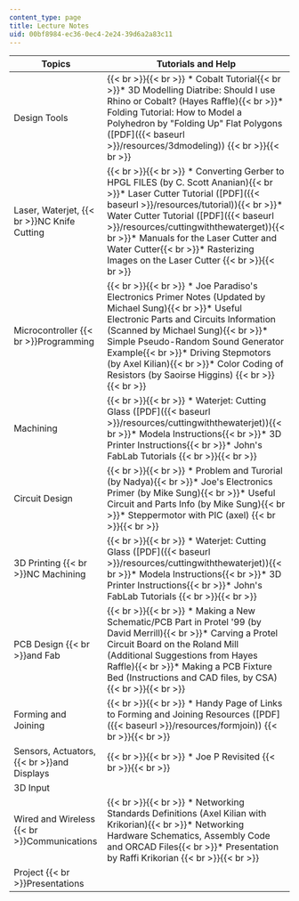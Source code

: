 ```yaml
---
content_type: page
title: Lecture Notes
uid: 00bf8984-ec36-0ec4-2e24-39d6a2a83c11
---
```


| Topics | Tutorials and Help |
| --- | --- |
| Design Tools |  {{< br >}}{{< br >}} *   Cobalt Tutorial{{< br >}}*   3D Modelling Diatribe: Should I use Rhino or Cobalt? (Hayes Raffle){{< br >}}*   Folding Tutorial: How to Model a Polyhedron by "Folding Up" Flat Polygons ([PDF]({{< baseurl >}}/resources/3dmodeling)) {{< br >}}{{< br >}}  |
| Laser, Waterjet,  {{< br >}}NC Knife Cutting |  {{< br >}}{{< br >}} *   Converting Gerber to HPGL FILES (by C. Scott Ananian){{< br >}}*   Laser Cutter Tutorial ([PDF]({{< baseurl >}}/resources/tutorial)){{< br >}}*   Water Cutter Tutorial ([PDF]({{< baseurl >}}/resources/cuttingwiththewaterget)){{< br >}}*   Manuals for the Laser Cutter and Water Cutter{{< br >}}*   Rasterizing Images on the Laser Cutter {{< br >}}{{< br >}}  |
| Microcontroller  {{< br >}}Programming |  {{< br >}}{{< br >}} *   Joe Paradiso's Electronics Primer Notes (Updated by Michael Sung){{< br >}}*   Useful Electronic Parts and Circuits Information (Scanned by Michael Sung){{< br >}}*   Simple Pseudo-Random Sound Generator Example{{< br >}}*   Driving Stepmotors (by Axel Kilian){{< br >}}*   Color Coding of Resistors (by Saoirse Higgins) {{< br >}}{{< br >}}  |
| Machining |  {{< br >}}{{< br >}} *   Waterjet: Cutting Glass ([PDF]({{< baseurl >}}/resources/cuttingwiththewaterjet)){{< br >}}*   Modela Instructions{{< br >}}*   3D Printer Instructions{{< br >}}*   John's FabLab Tutorials {{< br >}}{{< br >}}  |
| Circuit Design |  {{< br >}}{{< br >}} *   Problem and Turorial (by Nadya){{< br >}}*   Joe's Electronics Primer (by Mike Sung){{< br >}}*   Useful Circuit and Parts Info (by Mike Sung){{< br >}}*   Steppermotor with PIC (axel) {{< br >}}{{< br >}}  |
| 3D Printing  {{< br >}}NC Machining |  {{< br >}}{{< br >}} *   Waterjet: Cutting Glass ([PDF]({{< baseurl >}}/resources/cuttingwiththewaterjet)){{< br >}}*   Modela Instructions{{< br >}}*   3D Printer Instructions{{< br >}}*   John's FabLab Tutorials {{< br >}}{{< br >}}  |
| PCB Design  {{< br >}}and Fab |  {{< br >}}{{< br >}} *   Making a New Schematic/PCB Part in Protel '99 (by David Merrill){{< br >}}*   Carving a Protel Circuit Board on the Roland Mill (Additional Suggestions from Hayes Raffle){{< br >}}*   Making a PCB Fixture Bed (Instructions and CAD files, by CSA) {{< br >}}{{< br >}}  |
| Forming and Joining |  {{< br >}}{{< br >}} *   Handy Page of Links to Forming and Joining Resources ([PDF]({{< baseurl >}}/resources/formjoin)) {{< br >}}{{< br >}}  |
| Sensors, Actuators,  {{< br >}}and Displays |  {{< br >}}{{< br >}} *   Joe P Revisited {{< br >}}{{< br >}}  |
| 3D Input | &nbsp; |
| Wired and Wireless  {{< br >}}Communications |  {{< br >}}{{< br >}} *   Networking Standards Definitions (Axel Kilian with Krikorian){{< br >}}*   Networking Hardware Schematics, Assembly Code and ORCAD Files{{< br >}}*   Presentation by Raffi Krikorian {{< br >}}{{< br >}}  |
| Project  {{< br >}}Presentations |